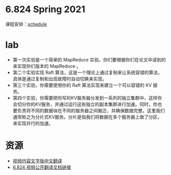# 6.824 Spring 2021

课程安排：[schedule](https://pdos.csail.mit.edu/6.824/schedule.html)

# lab

* 第一次实验是一个简单的 MapReduce 实验。你们要根据你们在论文中读到的来实现你们版本的 MapReduce 。
* 第二个实验实现 Raft 算法，这是一个理论上通过复制来让系统容错的算法，具体是通过复制和出现故障时自动切换来实现。
* 第三个实验，你需要使用你的 Raft 算法实现来建立一个可以容错的 KV 服务。
* 第四个实验，你需要把你写的KV服务器分发到一系列的独立集群中，这样你会切分你的KV服务，并通过运行这些独立的副本集群进行加速。同时，你也要负责将不同的数据块在不同的服务器之间搬迁，并确保数据完整。这里我们通常称之为分片式KV服务。分片是指我们将数据在多个服务器上做了分区，来实现并行的加速。

# 资源

* [视频内容文字版中文翻译](https://mit-public-courses-cn-translatio.gitbook.io/mit6-824/)
* [6.824 视频公开翻译文档链接](https://shimo.im/docs/xwqvh3kGppJKvHvX/read)
